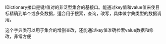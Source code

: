 IDictionary接口是键/值对的非泛型集合的基接口。能通过key值和value值来使目标精确到单个或多条数据，适合用于搜索，查询，改写，具体做字典类型的数据调用。



这个字典类可以用于集合的增删查改，还能通过key值准确检索value数据和修改，非常方便